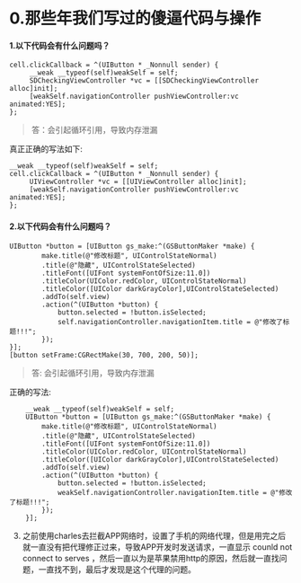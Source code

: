 # 0.那些年我们写过的傻逼代码与操作

#### 1.以下代码会有什么问题吗？

```
cell.clickCallback = ^(UIButton * _Nonnull sender) {
     __weak __typeof(self)weakSelf = self;
     SDCheckingViewController *vc = [[SDCheckingViewController alloc]init];
     [weakSelf.navigationController pushViewController:vc animated:YES];
};
```

> 答：会引起循环引用，导致内存泄漏

真正正确的写法如下:

```
__weak __typeof(self)weakSelf = self;
cell.clickCallback = ^(UIButton * _Nonnull sender) {
     UIViewController *vc = [[UIViewController alloc]init];
     [weakSelf.navigationController pushViewController:vc animated:YES];
};
```



#### 2.以下代码会有什么问题吗？

```
UIButton *button = [UIButton gs_make:^(GSButtonMaker *make) {
        make.title(@"修改标题", UIControlStateNormal)
        .title(@"隐藏", UIControlStateSelected)
        .titleFont([UIFont systemFontOfSize:11.0])
        .titleColor(UIColor.redColor, UIControlStateNormal)
        .titleColor([UIColor darkGrayColor],UIControlStateSelected)
        .addTo(self.view)
        .action(^(UIButton *button) {
            button.selected = !button.isSelected;
            self.navigationController.navigationItem.title = @"修改了标题!!!";
        });
}];
[button setFrame:CGRectMake(30, 700, 200, 50)];
```

> 答: 会引起循环引用，导致内存泄漏

正确的写法: 

```
    __weak __typeof(self)weakSelf = self;
    UIButton *button = [UIButton gs_make:^(GSButtonMaker *make) {
        make.title(@"修改标题", UIControlStateNormal)
        .title(@"隐藏", UIControlStateSelected)
        .titleFont([UIFont systemFontOfSize:11.0])
        .titleColor(UIColor.redColor, UIControlStateNormal)
        .titleColor([UIColor darkGrayColor],UIControlStateSelected)
        .addTo(self.view)
        .action(^(UIButton *button) {
            button.selected = !button.isSelected;
            weakSelf.navigationController.navigationItem.title = @"修改了标题!!!";
        });
    }];
```

3. 之前使用charles去拦截APP网络时，设置了手机的网络代理，但是用完之后就一直没有把代理修正过来，导致APP开发时发送请求，一直显示 counld not connect to serves ，然后一直以为是苹果禁用http的原因，然后就一直找问题，一直找不到，最后才发现是这个代理的问题。
